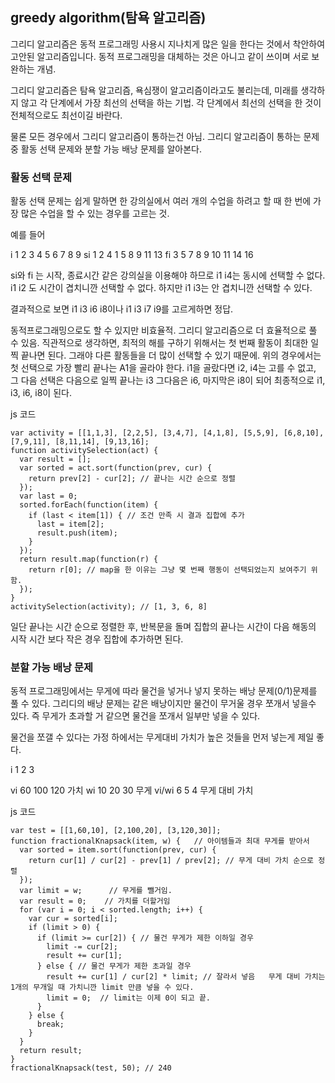 ## greedy algorithm(탐욕 알고리즘)

그리디 알고리즘은 동적 프로그래밍 사용시 지나치게 많은 일을 한다는 것에서 착안하여 고안된 알고리즘입니다.
동적 프로그래밍을 대체하는 것은 아니고 같이 쓰이며 서로 보완하는 개념.

그리디 알고리즘은 탐욕 알고리즘, 욕심쟁이 알고리즘이라고도 불리는데, 미래를 생각하지 않고 각 단계에서 가장 최선의 선택을 하는 기법. 각 단계에서 최선의 선택을 한 것이 전체적으로도 최선이길 바란다.


물론 모든 경우에서 그리디 알고리즘이 통하는건 아님. 
그리디 알고리즘이 통하는 문제 중 활동 선택 문제와 분할 가능 배낭 문제를 알아본다.


### 활동 선택 문제
활동 선택 문제는 쉽게 말하면 한 강의실에서 여러 개의 수업을 하려고 할 때 한 번에 가장 많은 수업을 할 수 있는 경우를 고르는 것.

예를 들어

i   1  2  3  4  5  6  7  8  9
si  1  2  4  1  5  8  9  11 13
fi  3  5  7  8  9  10 11 14 16

si와 fi 는 시작, 종료시간  같은 강의실을 이용해야 하므로 i1 i4는 동시에 선택할 수 없다.
i1 i2 도 시간이 겹치니깐 선택할 수 없다. 하지만 i1 i3는 안 겹치니깐 선택할 수 있다.

결과적으로 보면 i1 i3 i6 i8이나 i1 i3 i7 i9를 고르게하면 정답. 

동적프로그래밍으로도 할 수 있지만 비효율적.
그리디 알고리즘으로 더 효율적으로 풀 수 있음.
직관적으로 생각하면, 최적의 해를 구하기 위해서는 첫 번째 활동이 최대한 일찍 끝나면 된다.
그래야 다른 활동들을 더 많이 선택할 수 있기 때문에.
위의 경우에서는 첫 선택으로 가장 빨리 끝나는 A1을 골라야 한다.
i1을 골랐다면 i2, i4는 고를 수 없고, 그 다음 선택은 다음으로 일찍 끝나는 i3
그다음은 i6, 마지막은 i8이 되어 최종적으로 i1, i3, i6, i8이 된다.


js 코드 

    var activity = [[1,1,3], [2,2,5], [3,4,7], [4,1,8], [5,5,9], [6,8,10], [7,9,11], [8,11,14], [9,13,16];
    function activitySelection(act) {
      var result = [];
      var sorted = act.sort(function(prev, cur) {
        return prev[2] - cur[2]; // 끝나는 시간 순으로 정렬
      });
      var last = 0;
      sorted.forEach(function(item) {
        if (last < item[1]) { // 조건 만족 시 결과 집합에 추가
          last = item[2];
          result.push(item);
        }
      });
      return result.map(function(r) {
        return r[0]; // map을 한 이유는 그냥 몇 번째 행동이 선택되었는지 보여주기 위함.
      });
    }
    activitySelection(activity); // [1, 3, 6, 8]

일단 끝나는 시간 순으로 정렬한 후, 반복문을 돌며 집합의 끝나는 시간이 다음 해동의 시작 시간 보다 작은 경우
집합에 추가하면 된다.


### 분할 가능 배낭 문제

 동적 프로그래밍에서는 무게에 따라 물건을 넣거나 넣지 못하는 배낭 문제(0/1)문제를 풀 수 있다.
 그리디의 배낭 문제는 같은 배낭이지만 물건이 무거울 경우 쪼개서 넣을수 있다.
 즉 무게가 초과할 거 같으면 물건을 쪼개서 일부만 넣을 수 있다.

 물건을 쪼갤 수 있다는 가정 하에서는 무게대비 가치가 높은 것들을 먼저 넣는게 제일 좋다.

 
 i         1      2     3

 vi       60    100    120         가치
 wi       10    20      30         무게
 vi/wi    6     5        4         무게 대비 가치

 js 코드

    var test = [[1,60,10], [2,100,20], [3,120,30]];
    function fractionalKnapsack(item, w) {   // 아이템들과 최대 무게를 받아서
      var sorted = item.sort(function(prev, cur) {
        return cur[1] / cur[2] - prev[1] / prev[2]; // 무게 대비 가치 순으로 정렬
      });
      var limit = w;      // 무게를 뺄거임.
      var result = 0;    // 가치를 더할거임
      for (var i = 0; i < sorted.length; i++) {
        var cur = sorted[i];
        if (limit > 0) {
          if (limit >= cur[2]) { // 물건 무게가 제한 이하일 경우
            limit -= cur[2];
            result += cur[1]; 
          } else { // 물건 무게가 제한 초과일 경우
            result += cur[1] / cur[2] * limit; // 잘라서 넣음   무게 대비 가치는 1개의 무개일 때 가치니깐 limit 만큼 넣을 수 있다.
            limit = 0;  // limit는 이제 0이 되고 끝.
          }
        } else {
          break;
        }
      }
      return result;
    }
    fractionalKnapsack(test, 50); // 240